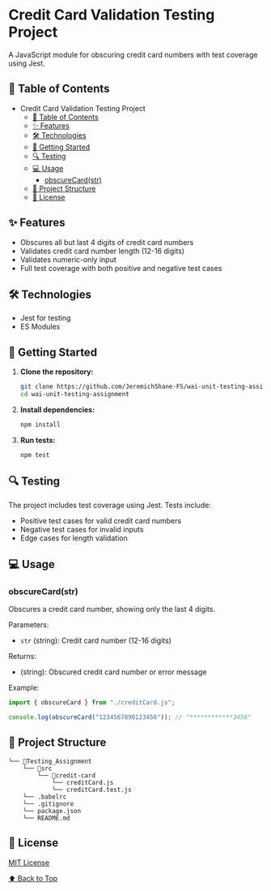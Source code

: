 # Credit Card Validation Testing Project

A JavaScript module for obscuring credit card numbers with test coverage using Jest.

## 📑 Table of Contents

- Credit Card Validation Testing Project
  - [📑 Table of Contents](#-table-of-contents)
  - [✨ Features](#-features)
  - [🛠️ Technologies](#️-technologies)
  - [🚀 Getting Started](#-getting-started)
  - [🔍 Testing](#-testing)
  - [💻 Usage](#-usage)
    - [obscureCard(str)](#obscurecardstr)
  - [📂 Project Structure](#-project-structure)
  - [📝 License](#-license)

## ✨ Features

- Obscures all but last 4 digits of credit card numbers
- Validates credit card number length (12-16 digits)
- Validates numeric-only input
- Full test coverage with both positive and negative test cases

## 🛠️ Technologies

- Jest for testing
- ES Modules

## 🚀 Getting Started

1. **Clone the repository:**

   ```bash
   git clone https://github.com/JeremichShane-FS/wai-unit-testing-assignment.git
   cd wai-unit-testing-assignment
   ```

2. **Install dependencies:**

   ```bash
   npm install
   ```

3. **Run tests:**
   ```bash
   npm test
   ```

## 🔍 Testing

The project includes test coverage using Jest. Tests include:

- Positive test cases for valid credit card numbers
- Negative test cases for invalid inputs
- Edge cases for length validation

## 💻 Usage

### obscureCard(str)

Obscures a credit card number, showing only the last 4 digits.

Parameters:

- `str` (string): Credit card number (12-16 digits)

Returns:

- (string): Obscured credit card number or error message

Example:

```javascript
import { obscureCard } from "./creditCard.js";

console.log(obscureCard("1234567890123456")); // "************3456"
```

## 📂 Project Structure

```
└── 📁Testing_Assignment
    └── 📁src
        └── 📁credit-card
            └── creditCard.js
            └── creditCard.test.js
    └── .babelrc
    └── .gitignore
    └── package.json
    └── README.md
```

## 📝 License

[MIT License](https://choosealicense.com/licenses/mit/)

[⬆️ Back to Top](#-table-of-contents)
